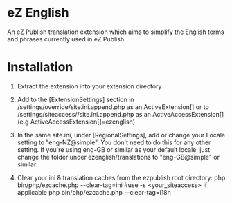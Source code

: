 eZ English
=========

An eZ Publish translation extension which aims to simplify the English terms and phrases currently used in eZ Publish.

Installation
==========================

1. Extract the extension into your extension directory

2. Add to the [ExtensionSettings] section in /settings/override/site.ini.append.php as an ActiveExtension[] or to /settings/siteaccess/<your-site>/site.ini.append.php 
as an ActiveAccessExtension[] (e.g ActiveAccessExtension[]=ezenglish)

3. In the same site.ini, under [RegionalSettings], add or change your Locale setting to "eng-NZ@simple".  You don't need to do this for
   any other setting.  If you're using eng-GB or similar as your default locale, just change the folder under ezenglish/translations to
   "eng-GB@simple" or similar.
   
4. Clear your ini & translation caches from the ezpublish root directory:
   php bin/php/ezcache.php --clear-tag=ini     #use -s <your_siteaccess> if applicable
   php bin/php/ezcache.php --clear-tag=i18n
